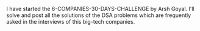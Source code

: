 I have started the 6-COMPANIES-30-DAYS-CHALLENGE by Arsh Goyal. I'll solve and post all the solutions of the DSA problems which are frequently asked in the interviews of this big-tech companies.
